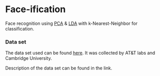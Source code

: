 # Face-ification

Face recognition using [PCA](https://en.wikipedia.org/wiki/Principal_component_analysis) & [LDA](https://en.wikipedia.org/wiki/Linear_discriminant_analysis) with k-Nearest-Neighbor for classification.

### Data set
The data set used can be found [here](http://www.cl.cam.ac.uk/research/dtg/attarchive/facedatabase.html). 
It was collected by AT&T labs and Cambridge University.

Description of the data set can be found in the link.
